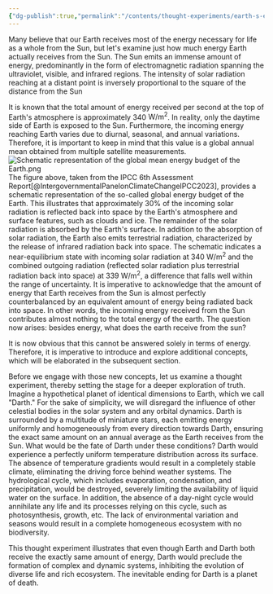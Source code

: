 ```yaml
---
{"dg-publish":true,"permalink":"/contents/thought-experiments/earth-s-energy-budget/","dgShowToc":true,"created":"2024-11-27T23:32:12.295+01:00","updated":"2024-11-27T23:44:09.961+01:00"}
---
```


 

Many believe that our Earth receives most of the energy necessary for life as a whole from the Sun, but let's examine just how much energy Earth actually receives from the Sun. The Sun emits an immense amount of energy, predominantly in the form of electromagnetic radiation spanning the ultraviolet, visible, and infrared regions. The intensity of solar radiation reaching at a distant point is inversely proportional to the square of the distance from the Sun

It is known that the total amount of energy received per second at the top of Earth's atmosphere is approximately 340 $\text{W}/\text{m}^2$. In reality, only the daytime side of Earth is exposed to the Sun. Furthermore, the incoming energy reaching Earth varies due to diurnal, seasonal, and annual variations. Therefore, it is important to keep in mind that this value is a global annual mean obtained from multiple satellite measurements.
![Schematic representation of the global mean energy budget of the Earth.png](/img/user/Schematic%20representation%20of%20the%20global%20mean%20energy%20budget%20of%20the%20Earth.png)
The figure above, taken from the IPCC 6th Assessment Report[@IntergovernmentalPanelonClimateChangeIPCC2023], provides a schematic representation of the so-called global energy budget of the Earth. This illustrates that approximately 30% of the incoming solar radiation is reflected back into space by the Earth's atmosphere and surface features, such as clouds and ice. The remainder of the solar radiation is absorbed by the Earth's surface. In addition to the absorption of solar radiation, the Earth also emits terrestrial radiation, characterized by the release of infrared radiation back into space. The schematic indicates a near-equilibrium state with incoming solar radiation at 340 $\text{W}/\text{m}^{2}$ and the combined outgoing radiation (reflected solar radiation plus terrestrial radiation back into space) at 339 $\text{W}/\text{m}^{2}$, a difference that falls well within the range of uncertainty. It is imperative to acknowledge that the amount of energy that Earth receives from the Sun is almost perfectly counterbalanced by an equivalent amount of energy being radiated back into space. In other words, the incoming energy received from the Sun contributes almost nothing to the total energy of the earth. The question now arises: besides energy, what does the earth receive from the sun?

It is now obvious that this cannot be answered solely in terms of energy. Therefore, it is imperative to introduce and explore additional concepts, which will be elaborated in the subsequent section. 

Before we engage with those new concepts, let us examine a thought experiment, thereby setting the stage for a deeper exploration of truth. Imagine a hypothetical planet of identical dimensions to Earth, which we call "Darth." For the sake of simplicity, we will disregard the influence of other celestial bodies in the solar system and any orbital dynamics. Darth is surrounded by a multitude of miniature stars, each emitting energy uniformly and homogeneously from every direction towards Darth, ensuring the exact same amount on an annual average as the Earth receives from the Sun. What would be the fate of Darth under these conditions? Darth would experience a perfectly uniform temperature distribution across its surface. The absence of temperature gradients would result in a completely stable climate, eliminating the driving force behind weather systems. The hydrological cycle, which includes evaporation, condensation, and precipitation, would be destroyed, severely limiting the availability of liquid water on the surface. In addition, the absence of a day-night cycle would annihilate any life and its processes relying on this cycle, such as photosynthesis, growth, etc. The lack of environmental variation and seasons would result in a complete homogeneous ecosystem with no biodiversity. 

This thought experiment illustrates that even though Earth and Darth both receive the exactly same amount of energy, Darth would preclude the formation of complex and dynamic systems, inhibiting the evolution of diverse life and rich ecosystem. The inevitable ending for Darth is a planet of death. 